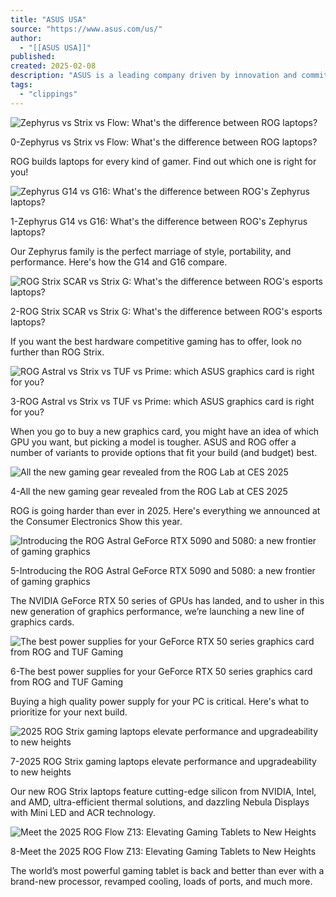 ```yaml
---
title: "ASUS USA"
source: "https://www.asus.com/us/"
author:
  - "[[ASUS USA]]"
published:
created: 2025-02-08
description: "ASUS is a leading company driven by innovation and commitment to quality for products that include notebooks, netbooks, motherboards, graphics cards, displays, desktop PCs, servers, wireless solutions, mobile phones and networking devices. ASUS ranks among BusinessWeek’s InfoTech 100 for 12 consecutive years."
tags:
  - "clippings"
---
```

![Zephyrus vs Strix vs Flow: What's the difference between ROG laptops?](https://dlcdnrog.asus.com/rog/media/1738890240116.webp)

0-Zephyrus vs Strix vs Flow: What's the difference between ROG laptops?

ROG builds laptops for every kind of gamer. Find out which one is right for you!

![Zephyrus G14 vs G16: What's the difference between ROG's Zephyrus laptops?](https://dlcdnrog.asus.com/rog/media/173810485710.webp)

1-Zephyrus G14 vs G16: What's the difference between ROG's Zephyrus laptops?

Our Zephyrus family is the perfect marriage of style, portability, and performance. Here's how the G14 and G16 compare.

![ROG Strix SCAR vs Strix G: What's the difference between ROG's esports laptops?](https://dlcdnrog.asus.com/rog/media/1738889798392.webp)

2-ROG Strix SCAR vs Strix G: What's the difference between ROG's esports laptops?

If you want the best hardware competitive gaming has to offer, look no further than ROG Strix.

![ROG Astral vs Strix vs TUF vs Prime: which ASUS graphics card is right for you?](https://dlcdnrog.asus.com/rog/media/1736982493286.webp)

3-ROG Astral vs Strix vs TUF vs Prime: which ASUS graphics card is right for you?

When you go to buy a new graphics card, you might have an idea of which GPU you want, but picking a model is tougher. ASUS and ROG offer a number of variants to provide options that fit your build (and budget) best.

![All the new gaming gear revealed from the ROG Lab at CES 2025](https://dlcdnrog.asus.com/rog/media/1735961766603.webp)

4-All the new gaming gear revealed from the ROG Lab at CES 2025

ROG is going harder than ever in 2025. Here's everything we announced at the Consumer Electronics Show this year.

![Introducing the ROG Astral GeForce RTX 5090 and 5080: a new frontier of gaming graphics](https://dlcdnrog.asus.com/rog/media/1735959218957.webp)

5-Introducing the ROG Astral GeForce RTX 5090 and 5080: a new frontier of gaming graphics

The NVIDIA GeForce RTX 50 series of GPUs has landed, and to usher in this new generation of graphics performance, we’re launching a new line of graphics cards.

![The best power supplies for your GeForce RTX 50 series graphics card from ROG and TUF Gaming](https://dlcdnrog.asus.com/rog/media/1736251421656.webp)

6-The best power supplies for your GeForce RTX 50 series graphics card from ROG and TUF Gaming

Buying a high quality power supply for your PC is critical. Here's what to prioritize for your next build.

![2025 ROG Strix gaming laptops elevate performance and upgradeability to new heights](https://dlcdnrog.asus.com/rog/media/1735949598774.webp)

7-2025 ROG Strix gaming laptops elevate performance and upgradeability to new heights

Our new ROG Strix laptops feature cutting-edge silicon from NVIDIA, Intel, and AMD, ultra-efficient thermal solutions, and dazzling Nebula Displays with Mini LED and ACR technology.

![Meet the 2025 ROG Flow Z13: Elevating Gaming Tablets to New Heights](https://dlcdnrog.asus.com/rog/media/1735952411117.webp)

8-Meet the 2025 ROG Flow Z13: Elevating Gaming Tablets to New Heights

The world’s most powerful gaming tablet is back and better than ever with a brand-new processor, revamped cooling, loads of ports, and much more.